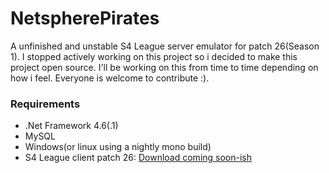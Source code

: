 # NetspherePirates
A unfinished and unstable S4 League server emulator for patch 26(Season 1). I stopped actively working on this project so i decided to make this project open source. I'll be working on this from time to time depending on how i feel. Everyone is welcome to contribute :).

### Requirements
* .Net Framework 4.6(.1)
* MySQL
* Windows(or linux using a nightly mono build)
* S4 League client patch 26: [Download coming soon-ish](https://github.com/wtfblub/NetspherePirates)
